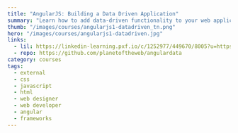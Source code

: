 ```yaml
---
title: "AngularJS: Building a Data Driven Application"
summary: "Learn how to add data-driven functionality to your web applications with AngularJS. This project shows you how to check users in and out of a system and randomly select checked-in users to reward with prizes."
thumb: "/images/courses/angularjs1-datadriven_tn.png"
hero: "/images/courses/angularjs1-datadriven.jpg"
links:
  - lil: https://linkedin-learning.pxf.io/c/1252977/449670/8005?u=https%3A%2F%2Fwww.linkedin.com%2Flearning%2Fangularjs-1-building-a-data-driven-app-2
  - repo: https://github.com/planetoftheweb/angulardata
category: courses
tags:
  - external
  - css
  - javascript
  - html
  - web designer
  - web developer
  - angular
  - frameworks
---
```


